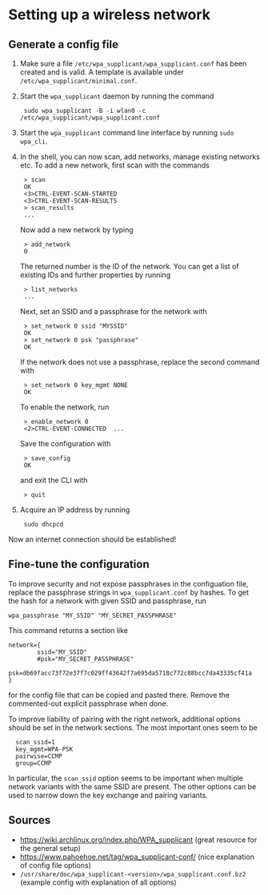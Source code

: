 # Setting up a wireless network

## Generate a config file

1. Make sure a file `/etc/wpa_supplicant/wpa_supplicant.conf` has been created and is valid. A template is available under `/etc/wpa_supplicant/minimal.conf`.

2. Start the `wpa_supplicant` daemon by running the command

        sudo wpa_supplicant -B -i wlan0 -c /etc/wpa_supplicant/wpa_supplicant.conf

3. Start the `wpa_supplicant` command line interface by running `sudo wpa_cli`.

4. In the shell, you can now scan, add networks, manage existing networks etc. To add a new network, first scan with the commands

        > scan
        OK
        <3>CTRL-EVENT-SCAN-STARTED
        <3>CTRL-EVENT-SCAN-RESULTS
        > scan_results
        ...

   Now add a new network by typing

        > add_network
        0

   The returned number is the ID of the network. You can get a list of existing IDs and further properties by running

        > list_networks
        ...

   Next, set an SSID and a passphrase for the network with

        > set_network 0 ssid "MYSSID"
        OK
        > set_network 0 psk "passphrase"
        OK

   If the network does not use a passphrase, replace the second command with

        > set_network 0 key_mgmt NONE
        OK

   To enable the network, run

        > enable_network 0
        <2>CTRL-EVENT-CONNECTED  ...

   Save the configuration with

        > save_config
        OK

   and exit the CLI with

        > quit

5. Acquire an IP address by running

        sudo dhcpcd

Now an internet connection should be established!

## Fine-tune the configuration

To improve security and not expose passphrases in the configuation file, replace the passphrase strings in `wpa_supplicant.conf` by hashes. To get the hash for a network with given SSID and passphrase, run

    wpa_passphrase "MY_SSID" "MY_SECRET_PASSPHRASE"

This command returns a section like

    network={
            ssid="MY_SSID"
            #psk="MY_SECRET_PASSPHRASE"
            psk=db69facc73f72e37f7c029ff43642f7a695da5718c772c88bcc7da43335cf41a
    }

for the config file that can be copied and pasted there. Remove the commented-out explicit passphrase when done.

To improve liability of pairing with the right network, additional options should be set in the network sections. The most important ones seem to be

      scan_ssid=1
      key_mgmt=WPA-PSK
      pairwise=CCMP
      group=CCMP

In particular, the `scan_ssid` option seems to be important when multiple network variants with the same SSID are present. The other options can be used to narrow down the key exchange and pairing variants.

## Sources
- https://wiki.archlinux.org/index.php/WPA_supplicant (great resource for the general setup)
- https://www.pahoehoe.net/tag/wpa_supplicant-conf/ (nice explanation of config file options)
- `/usr/share/doc/wpa_supplicant-<version>/wpa_supplicant.conf.bz2` (example config with explanation of all options)
